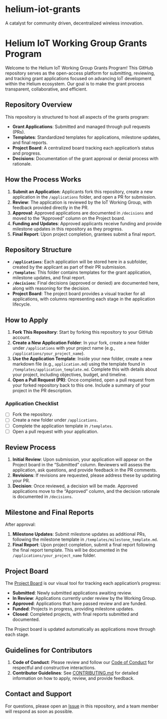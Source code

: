 # helium-iot-grants
A catalyst for community driven, decentralized wireless innovation.

# **Helium IoT Working Group Grants Program**

Welcome to the Helium IoT Working Group Grants Program! This GitHub repository serves as the open-access platform for submitting, reviewing, and tracking grant applications focused on advancing IoT development within the Helium ecosystem. Our goal is to make the grant process transparent, collaborative, and efficient.

## **Repository Overview**

This repository is structured to host all aspects of the grants program:
- **Grant Applications**: Submitted and managed through pull requests (PRs).
- **Templates**: Standardized templates for applications, milestone updates, and final reports.
- **Project Board**: A centralized board tracking each application’s status and progress.
- **Decisions**: Documentation of the grant approval or denial process with rationale.

## **How the Process Works**

1. **Submit an Application**: Applicants fork this repository, create a new application in the `/applications` folder, and open a PR for submission.
2. **Review**: The application is reviewed by the IoT Working Group, with feedback provided directly in the PR.
3. **Approval**: Approved applications are documented in `/decisions` and moved to the “Approved” column on the Project board.
4. **Funding and Updates**: Approved applicants receive funding and provide milestone updates in this repository as they progress.
5. **Final Report**: Upon project completion, grantees submit a final report.

## **Repository Structure**

- **`/applications`**: Each application will be stored here in a subfolder, created by the applicant as part of their PR submission.
- **`/templates`**: This folder contains templates for the grant application, milestone updates, and final report.
- **`/decisions`**: Final decisions (approved or denied) are documented here, along with reasoning for the decision.
- **Project Board**: The project board provides a visual tracker for all applications, with columns representing each stage in the application lifecycle.

## **How to Apply**

1. **Fork This Repository**: Start by forking this repository to your GitHub account.
2. **Create a New Application Folder**: In your fork, create a new folder under `/applications` with your project name (e.g., `/applications/your_project_name`).
3. **Use the Application Template**: Inside your new folder, create a new markdown file (e.g., `application.md`) using the template found in `/templates/application_template.md`. Complete this with details about your project, including objectives, budget, and timeline.
4. **Open a Pull Request (PR)**: Once completed, open a pull request from your forked repository back to this one. Include a summary of your project in the PR description.

### **Application Checklist**
- [ ] Fork the repository.
- [ ] Create a new folder under `/applications`.
- [ ] Complete the application template in `/templates`.
- [ ] Open a pull request with your application.

## **Review Process**

1. **Initial Review**: Upon submission, your application will appear on the Project board in the “Submitted” column. Reviewers will assess the application, ask questions, and provide feedback in the PR comments.
2. **Revisions**: If revisions are requested, please address these by updating your PR.
3. **Decision**: Once reviewed, a decision will be made. Approved applications move to the “Approved” column, and the decision rationale is documented in `/decisions`.

## **Milestone and Final Reports**

After approval:
1. **Milestone Updates**: Submit milestone updates as additional PRs, following the milestone template in `/templates/milestone_template.md`.
2. **Final Report**: Upon project completion, submit a final report following the final report template. This will be documented in the `/applications/your_project_name` folder.

## **Project Board**

The [Project Board](link_to_project_board) is our visual tool for tracking each application’s progress:
- **Submitted**: Newly submitted applications awaiting review.
- **In Review**: Applications currently under review by the Working Group.
- **Approved**: Applications that have passed review and are funded.
- **Funded**: Projects in progress, providing milestone updates.
- **Closed**: Completed projects, with final reports submitted and documented.

The Project board is updated automatically as applications move through each stage.

## **Guidelines for Contributors**

1. **Code of Conduct**: Please review and follow our [Code of Conduct](link_to_code_of_conduct.md) for respectful and constructive interactions.
2. **Contributor Guidelines**: See [CONTRIBUTING.md](link_to_contributing.md) for detailed information on how to apply, review, and provide feedback.

## **Contact and Support**

For questions, please open an [Issue](link_to_issue_template) in this repository, and a team member will respond as soon as possible.
